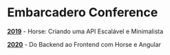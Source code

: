 # Embarcadero Conference

[**2019**](https://github.com/viniciussanchez/embarcadero-conference/tree/master/2019) - Horse: Criando uma API Escalável e Minimalista

[**2020**](https://github.com/viniciussanchez/embarcadero-conference/tree/master/2020) - Do Backend ao Frontend com Horse e Angular
